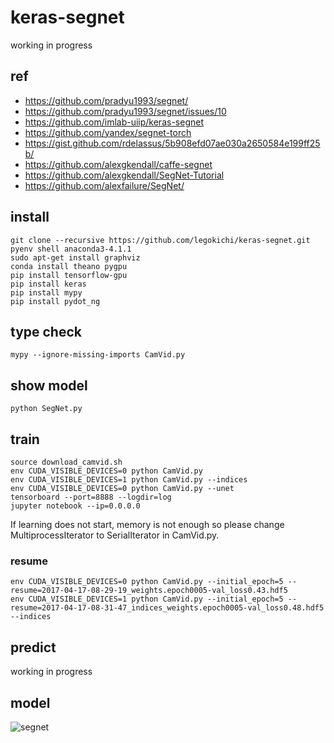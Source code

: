 # keras-segnet

working in progress

## ref

* https://github.com/pradyu1993/segnet/
* https://github.com/pradyu1993/segnet/issues/10
* https://github.com/imlab-uiip/keras-segnet
* https://github.com/yandex/segnet-torch
* https://gist.github.com/rdelassus/5b908efd07ae030a2650584e199ff25b/
* https://github.com/alexgkendall/caffe-segnet
* https://github.com/alexgkendall/SegNet-Tutorial
* https://github.com/alexfailure/SegNet/

## install

```
git clone --recursive https://github.com/legokichi/keras-segnet.git
pyenv shell anaconda3-4.1.1
sudo apt-get install graphviz
conda install theano pygpu
pip install tensorflow-gpu
pip install keras
pip install mypy
pip install pydot_ng
```

## type check

```
mypy --ignore-missing-imports CamVid.py 
```

## show model

```
python SegNet.py
```

## train

```
source download_camvid.sh
env CUDA_VISIBLE_DEVICES=0 python CamVid.py
env CUDA_VISIBLE_DEVICES=1 python CamVid.py --indices
env CUDA_VISIBLE_DEVICES=0 python CamVid.py --unet
tensorboard --port=8888 --logdir=log
jupyter notebook --ip=0.0.0.0
```

If learning does not start, memory is not enough so please change MultiprocessIterator to SerialIterator in CamVid.py.

### resume

```
env CUDA_VISIBLE_DEVICES=0 python CamVid.py --initial_epoch=5 --resume=2017-04-17-08-29-19_weights.epoch0005-val_loss0.43.hdf5 
env CUDA_VISIBLE_DEVICES=1 python CamVid.py --initial_epoch=5 --resume=2017-04-17-08-31-47_indices_weights.epoch0005-val_loss0.48.hdf5 --indices
```

## predict

working in progress

## model

![segnet](https://raw.githubusercontent.com/legokichi/keras-segnet/master/segnet.png)



